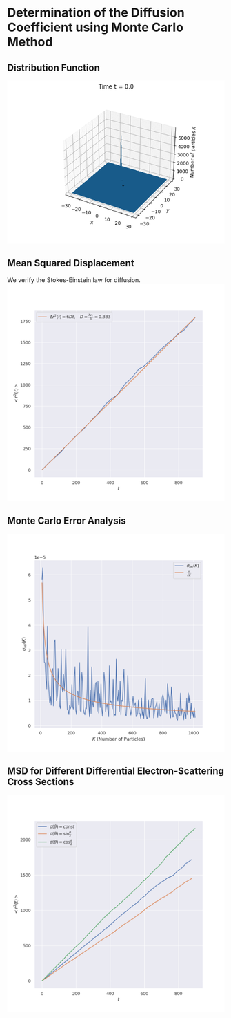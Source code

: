 # Determination of the Diffusion Coefficient using Monte Carlo Method

## Distribution Function
![Alt text](media/task4.gif)

## Mean Squared Displacement
We verify the Stokes-Einstein law for diffusion.
![Alt text](media/task1.png)

## Monte Carlo Error Analysis
![Alt text](media/task2.png)

## MSD for Different Differential Electron-Scattering Cross Sections
![Alt text](media/task3.png)
